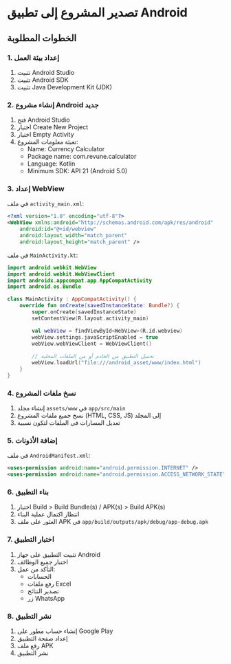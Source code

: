 # تصدير المشروع إلى تطبيق Android

## الخطوات المطلوبة

### 1. إعداد بيئة العمل
1. تثبيت Android Studio
2. تثبيت Android SDK
3. تثبيت Java Development Kit (JDK)

### 2. إنشاء مشروع Android جديد
1. فتح Android Studio
2. اختيار Create New Project
3. اختيار Empty Activity
4. تعبئة معلومات المشروع:
   - Name: Currency Calculator
   - Package name: com.revune.calculator
   - Language: Kotlin
   - Minimum SDK: API 21 (Android 5.0)

### 3. إعداد WebView
في ملف `activity_main.xml`:
```xml
<?xml version="1.0" encoding="utf-8"?>
<WebView xmlns:android="http://schemas.android.com/apk/res/android"
    android:id="@+id/webview"
    android:layout_width="match_parent"
    android:layout_height="match_parent" />
```

في ملف `MainActivity.kt`:
```kotlin
import android.webkit.WebView
import android.webkit.WebViewClient
import androidx.appcompat.app.AppCompatActivity
import android.os.Bundle

class MainActivity : AppCompatActivity() {
    override fun onCreate(savedInstanceState: Bundle?) {
        super.onCreate(savedInstanceState)
        setContentView(R.layout.activity_main)

        val webView = findViewById<WebView>(R.id.webview)
        webView.settings.javaScriptEnabled = true
        webView.webViewClient = WebViewClient()
        
        // تحميل التطبيق من الخادم أو من الملفات المحلية
        webView.loadUrl("file:///android_asset/www/index.html")
    }
}
```

### 4. نسخ ملفات المشروع
1. إنشاء مجلد `assets/www` في `app/src/main`
2. نسخ جميع ملفات المشروع (HTML, CSS, JS) إلى المجلد
3. تعديل المسارات في الملفات لتكون نسبية

### 5. إضافة الأذونات
في ملف `AndroidManifest.xml`:
```xml
<uses-permission android:name="android.permission.INTERNET" />
<uses-permission android:name="android.permission.ACCESS_NETWORK_STATE" />
```

### 6. بناء التطبيق
1. اختيار Build > Build Bundle(s) / APK(s) > Build APK(s)
2. انتظار اكتمال عملية البناء
3. العثور على ملف APK في `app/build/outputs/apk/debug/app-debug.apk`

### 7. اختبار التطبيق
1. تثبيت التطبيق على جهاز Android
2. اختبار جميع الوظائف
3. التأكد من عمل:
   - الحسابات
   - رفع ملفات Excel
   - تصدير النتائج
   - زر WhatsApp

### 8. نشر التطبيق
1. إنشاء حساب مطور على Google Play
2. إعداد صفحة التطبيق
3. رفع ملف APK
4. نشر التطبيق
